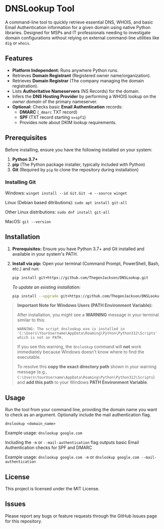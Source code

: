 # DNSLookup Tool

A command-line tool to quickly retrieve essential DNS, WHOIS, and basic Email Authentication information for a given domain using native Python libraries. Designed for MSPs and IT professionals needing to investigate domain configurations without relying on external command-line utilities like `dig` or `whois`.


## Features

*   **Platform Independent:** Runs anywhere Python runs.
*   Retrieves **Domain Registrant** (Registered owner name/organization).
*   Retrieves **Domain Registrar** (The company managing the domain registration).
*   Lists **Authoritative Nameservers** (NS Records) for the domain.
*   Infers the **DNS Hosting Provider** by performing a WHOIS lookup on the *owner domain* of the primary nameserver.
*   **Optional:** Checks basic **Email Authentication** records:
    *   **DMARC** (`_dmarc` TXT record)
    *   **SPF** (TXT record starting `v=spf1`)
    *   Provides note about DKIM lookup requirements.


## Prerequisites

Before installing, ensure you have the following installed on your system:

1.  **Python 3.7+**
2.  **pip** (The Python package installer, typically included with Python)
3.  **Git** (Required by `pip` to clone the repository during installation)

### Installing Git

Windows: `winget install --id Git.Git -e --source winget`

Linux (Debian based ditributions): `sudo apt install git-all`

Other Linux distributions: `sudo dnf install git-all`

MacOS: `git --version`


## Installation

1.  **Prerequisites:** Ensure you have Python 3.7+ and Git installed and available in your system's PATH.
2.  **Install via pip:** Open your terminal (Command Prompt, PowerShell, Bash, etc.) and run:

    ```bash
    pip install git+https://github.com/ThegenJackson/DNSLookup.git
    ```

    *To update an existing installation:*

    ```bash
    pip install --upgrade git+https://github.com/ThegenJackson/DNSLookup.git
    ```

> **Important Note for Windows Users (PATH Environment Variable):**
>
> After installation, you might see a **WARNING** message in your terminal similar to this:
> ```
> WARNING: The script dnslookup.exe is installed in 'C:\Users\YourUsername\AppData\Roaming\Python\Python312\Scripts' which is not on PATH.
> ```
> If you see this warning, the `dnslookup` command will **not** work immediately because Windows doesn't know where to find the executable.
>
> To resolve this **copy the exact directory path** shown in *your* warning message (e.g., `C:\Users\YourUsername\AppData\Roaming\Python\Python312\Scripts`) and **add this path** to your Windows **PATH Environment Variable**.


## Usage

Run the tool from your command line, providing the domain name you want to check as an argument. Optionally include the mail authentication flag.

`dnslookup <domain_name>`

Example usage: `dnslookup google.com`


Including the `-m` or `--mail-authentication` flag outputs basic Email Authentication checks for SPF and DMARC

Example usage: `dnslookup google.com -m` or `dnslookup google.com --mail-authentication`


## License

This project is licensed under the MIT License.


## Issues

Please report any bugs or feature requests through the GitHub Issues page for this repository.
